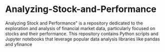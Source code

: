 # Analyzing-Stock-and-Performance
Analyzing Stock and Performance" is a repository dedicated to the exploration and analysis of financial market data, particularly focused on stocks and their performance. This repository contains Python scripts and Jupyter notebooks that leverage popular data analysis libraries like pandas and yfinance

